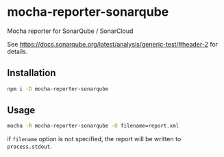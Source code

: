 # mocha-reporter-sonarqube

Mocha reporter for SonarQube / SonarCloud

See https://docs.sonarqube.org/latest/analysis/generic-test/#header-2 for details.

## Installation

```bash
npm i -D mocha-reporter-sonarqube
```

## Usage

```bash
mocha -R mocha-reporter-sonarqube -O filename=report.xml
```

if `filename` option is not specified, the report will be written to `process.stdout`.
